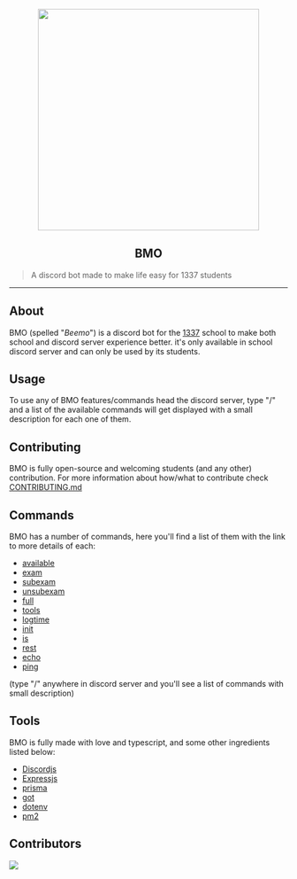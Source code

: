 <p align="center">
  <img width="400" src="https://64.media.tumblr.com/318f2b781705db067f74b5768c8a5c35/tumblr_mi0wucFcyk1rsvwibo1_500.gifv" /><br/>
  <h2 align="center">BMO</h2>
   </p>

> A discord bot made to make life easy for 1337 students

---

## About

BMO (spelled "_Beemo_") is a discord bot for the [1337](https://www.1337.ma/en/ "1337 school") school to make both school and discord server experience better. it's only available in school discord server and can only be used by its students.

## Usage

To use any of BMO features/commands head the discord server, type "/" and a list of the available commands will get displayed with a small description for each one of them.

## Contributing

BMO is fully open-source and welcoming students (and any other) contribution. For more information about how/what to contribute check [CONTRIBUTING.md](https://github.com/estarossa0/bmo/blob/master/docs/CONTRIBUTING.md "CONTRIBUTING.md")

## Commands

BMO has a number of commands, here you'll find a list of them with the link to more details of each:

- [available](https://github.com/estarossa0/bmo/blob/master/docs/commands/available.md)
- [exam](https://github.com/estarossa0/bmo/blob/master/docs/commands/exam.md)
- [subexam](https://github.com/estarossa0/bmo/blob/master/docs/commands/subexam.md)
- [unsubexam](https://github.com/estarossa0/bmo/blob/master/docs/commands/unsubexam.md)
- [full](https://github.com/estarossa0/bmo/blob/master/docs/commands/full.md)
- [tools](https://github.com/estarossa0/bmo/blob/master/docs/commands/tools.md)
- [logtime](https://github.com/estarossa0/bmo/blob/master/docs/commands/logtime.md)
- [init](https://github.com/estarossa0/bmo/blob/master/docs/commands/init.md)
- [is](https://github.com/estarossa0/bmo/blob/master/docs/commands/is.md)
- [rest](https://github.com/estarossa0/bmo/blob/master/docs/commands/rest.md)
- [echo](https://github.com/estarossa0/bmo/blob/master/docs/commands/echo.md)
- [ping](https://github.com/estarossa0/bmo/blob/master/docs/commands/ping.md)

(type "/" anywhere in discord server and you'll see a list of commands with small description)

## Tools

BMO is fully made with love and typescript, and some other ingredients listed below:

- [Discordjs](https://discord.js.org/#/)
- [Expressjs](https://expressjs.com/)
- [prisma](https://www.prisma.io/)
- [got](https://github.com/sindresorhus/got)
- [dotenv](https://github.com/motdotla/dotenv)
- [pm2](https://pm2.io/)

## Contributors

<a href="https://github.com/estarossa0/bmo/graphs/contributors">
  <img src="https://contrib.rocks/image?repo=estarossa0/bmo" />
</a>
